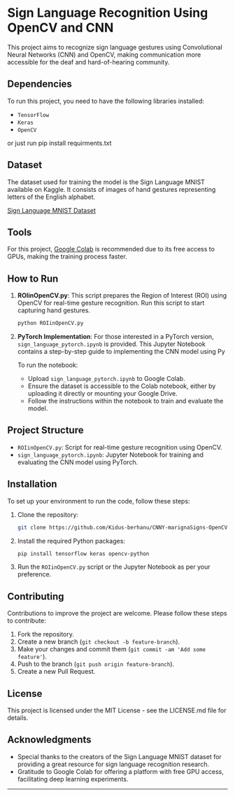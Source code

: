 # Sign Language Recognition Using OpenCV and CNN

This project aims to recognize sign language gestures using Convolutional Neural Networks (CNN) and OpenCV, making communication more accessible for the deaf and hard-of-hearing community.

## Dependencies

To run this project, you need to have the following libraries installed:

- `TensorFlow`
- `Keras`
- `OpenCV`

or just run pip install requirments.txt

## Dataset

The dataset used for training the model is the Sign Language MNIST available on Kaggle. It consists of images of hand gestures representing letters of the English alphabet.

[Sign Language MNIST Dataset](https://www.kaggle.com/datamunge/sign-language-mnist)

## Tools

For this project, [Google Colab](https://colab.research.google.com/) is recommended due to its free access to GPUs, making the training process faster.

## How to Run

1. **ROIinOpenCV.py**: This script prepares the Region of Interest (ROI) using OpenCV for real-time gesture recognition. Run this script to start capturing hand gestures.

    ```bash
    python ROIinOpenCV.py
    ```

2. **PyTorch Implementation**: For those interested in a PyTorch version, `sign_language_pytorch.ipynb` is provided. This Jupyter Notebook contains a step-by-step guide to implementing the CNN model using Py


    To run the notebook:

    - Upload `sign_language_pytorch.ipynb` to Google Colab.
    - Ensure the dataset is accessible to the Colab notebook, either by uploading it directly or mounting your Google Drive.
    - Follow the instructions within the notebook to train and evaluate the model.

## Project Structure

- `ROIinOpenCV.py`: Script for real-time gesture recognition using OpenCV.
- `sign_language_pytorch.ipynb`: Jupyter Notebook for training and evaluating the CNN model using PyTorch.

## Installation

To set up your environment to run the code, follow these steps:

1. Clone the repository:
    ```bash
    git clone https://github.com/Kidus-berhanu/CNNY-marignaSigns-OpenCV-sign-language-detector--AI-mode.git
    ```

2. Install the required Python packages:
    ```bash
    pip install tensorflow keras opencv-python
    ```

3. Run the `ROIinOpenCV.py` script or the Jupyter Notebook as per your preference.

## Contributing

Contributions to improve the project are welcome. Please follow these steps to contribute:

1. Fork the repository.
2. Create a new branch (`git checkout -b feature-branch`).
3. Make your changes and commit them (`git commit -am 'Add some feature'`).
4. Push to the branch (`git push origin feature-branch`).
5. Create a new Pull Request.

## License

This project is licensed under the MIT License - see the LICENSE.md file for details.

## Acknowledgments

- Special thanks to the creators of the Sign Language MNIST dataset for providing a great resource for sign language recognition research.
- Gratitude to Google Colab for offering a platform with free GPU access, facilitating deep learning experiments.

---
